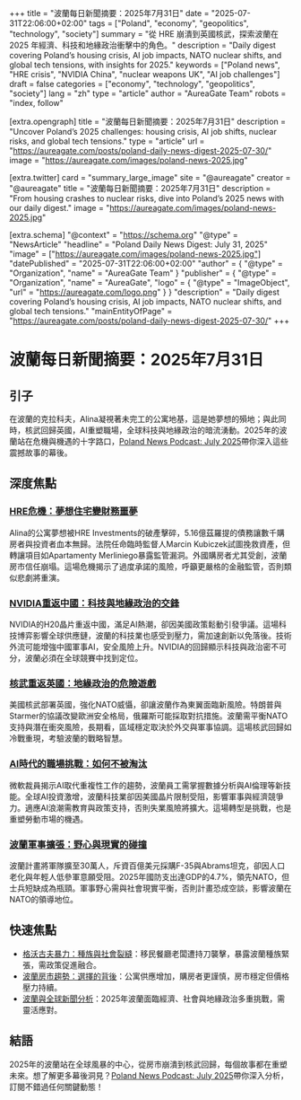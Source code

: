 
+++
title = "波蘭每日新聞摘要：2025年7月31日"
date = "2025-07-31T22:06:00+02:00"
tags = ["Poland", "economy", "geopolitics", "technology", "society"]
summary = "從 HRE 崩潰到英國核武，探索波蘭在 2025 年經濟、科技和地緣政治衝擊中的角色。"
description = "Daily digest covering Poland’s housing crisis, AI job impacts, NATO nuclear shifts, and global tech tensions, with insights for 2025."
keywords = ["Poland news", "HRE crisis", "NVIDIA China", "nuclear weapons UK", "AI job challenges"]
draft = false
categories = ["economy", "technology", "geopolitics", "society"]
lang = "zh"
type = "article"
author = "AureaGate Team"
robots = "index, follow"

[extra.opengraph]
title = "波蘭每日新聞摘要：2025年7月31日"
description = "Uncover Poland’s 2025 challenges: housing crisis, AI job shifts, nuclear risks, and global tech tensions."
type = "article"
url = "https://aureagate.com/posts/poland-daily-news-digest-2025-07-30/"
image = "https://aureagate.com/images/poland-news-2025.jpg"

[extra.twitter]
card = "summary_large_image"
site = "@aureagate"
creator = "@aureagate"
title = "波蘭每日新聞摘要：2025年7月31日"
description = "From housing crashes to nuclear risks, dive into Poland’s 2025 news with our daily digest."
image = "https://aureagate.com/images/poland-news-2025.jpg"

[extra.schema]
"@context" = "https://schema.org"
"@type" = "NewsArticle"
"headline" = "Poland Daily News Digest: July 31, 2025"
"image" = ["https://aureagate.com/images/poland-news-2025.jpg"]
"datePublished" = "2025-07-31T22:06:00+02:00"
"author" = { "@type" = "Organization", "name" = "AureaGate Team" }
"publisher" = { "@type" = "Organization", "name" = "AureaGate", "logo" = { "@type" = "ImageObject", "url" = "https://aureagate.com/logo.png" } }
"description" = "Daily digest covering Poland’s housing crisis, AI job impacts, NATO nuclear shifts, and global tech tensions."
"mainEntityOfPage" = "https://aureagate.com/posts/poland-daily-news-digest-2025-07-30/"
+++


# 波蘭每日新聞摘要：2025年7月31日

## 引子
在波蘭的克拉科夫，Alina凝視著未完工的公寓地基，這是她夢想的殞地；與此同時，核武回歸英國，AI重塑職場，全球科技與地緣政治的暗流湧動。2025年的波蘭站在危機與機遇的十字路口，<a href="https://aureagate.com/podcast/310725-news-podcast/">Poland News Podcast: July 2025</a>帶你深入這些震撼故事的幕後。

## 深度焦點

### <a href="https://aureagate.com/posts/hre-crisis-dream-homes-to-financial-nightmare/">HRE危機：夢想住宅變財務噩夢</a>
Alina的公寓夢想被HRE Investments的破產擊碎，5.16億茲羅提的債務讓數千購房者與投資者血本無歸。法院任命臨時監督人Marcin Kubiczek試圖挽救資產，但轉讓項目如Apartamenty Merliniego暴露監管漏洞。外國購房者尤其受創，波蘭房市信任崩塌。這場危機揭示了過度承諾的風險，呼籲更嚴格的金融監管，否則類似悲劇將重演。

### <a href="https://aureagate.com/posts/nvidia-returns-to-china-tech-and-geopolitics/">NVIDIA重返中國：科技與地緣政治的交鋒</a>
NVIDIA的H20晶片重返中國，滿足AI熱潮，卻因美國政策鬆動引發爭議。這場科技博弈影響全球供應鏈，波蘭的科技業也感受到壓力，需加速創新以免落後。技術外流可能增強中國軍事AI，安全風險上升。NVIDIA的回歸顯示科技與政治密不可分，波蘭必須在全球競賽中找到定位。

### <a href="https://aureagate.com/posts/nuclear-weapons-return-to-uk-geopolitical-risks/">核武重返英國：地緣政治的危險遊戲</a>
美國核武部署英國，強化NATO威懾，卻讓波蘭作為東翼面臨新風險。特朗普與Starmer的協議改變歐洲安全格局，俄羅斯可能採取對抗措施。波蘭需平衡NATO支持與潛在衝突風險，長期看，區域穩定取決於外交與軍事協調。這場核武回歸如冷戰重現，考驗波蘭的戰略智慧。

### <a href="https://aureagate.com/posts/ai-era-job-challenges-staying-relevant/">AI時代的職場挑戰：如何不被淘汰</a>
微軟裁員揭示AI取代重複性工作的趨勢，波蘭員工需掌握數據分析與AI倫理等新技能。全球AI投資激增，波蘭科技業卻因美國晶片限制受阻，影響軍事與經濟競爭力。適應AI浪潮需教育與政策支持，否則失業風險將擴大。這場轉型是挑戰，也是重塑勞動市場的機遇。

### <a href="https://aureagate.com/posts/poland-military-expansion-ambition-vs-reality/">波蘭軍事擴張：野心與現實的碰撞</a>
波蘭計畫將軍隊擴至30萬人，斥資百億美元採購F-35與Abrams坦克，卻因人口老化與年輕人低參軍意願受阻。2025年國防支出達GDP的4.7%，領先NATO，但士兵短缺成為瓶頸。軍事野心需與社會現實平衡，否則計畫恐成空談，影響波蘭在NATO的領導地位。

## 快速焦點

- <a href="https://aureagate.com/posts/glogow-violence-racial-and-social-divides/">格沃古夫暴力：種族與社會裂縫</a>：移民餐廳老闆遭持刀襲擊，暴露波蘭種族緊張，需政策促進融合。
- <a href="https://aureagate.com/posts/poland-housing-market-choices-behind-trends/">波蘭房市趨勢：選擇的背後</a>：公寓供應增加，購房者更謹慎，房市穩定但價格壓力持續。
- <a href="https://aureagate.com/posts/poland-and-global-news-analysis/">波蘭與全球新聞分析</a>：2025年波蘭面臨經濟、社會與地緣政治多重挑戰，需靈活應對。

## 結語
2025年的波蘭站在全球風暴的中心，從房市崩潰到核武回歸，每個故事都在重塑未來。想了解更多幕後洞見？<a href="https://aureagate.com/podcast/310725-news-podcast/">Poland News Podcast: July 2025</a>帶你深入分析，訂閱不錯過任何關鍵動態！